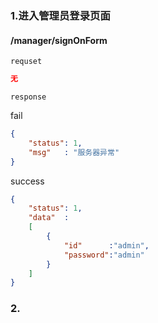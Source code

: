 ### 1.进入管理员登录页面

#### /manager/signOnForm

`requset`

```json
无
```

`response`

fail

```json
{
    "status": 1,
    "msg"	: "服务器异常"
}
```

success

```json
{
    "status": 1,
    "data"	: 
    [
        {
            "id"      :"admin",
            "password":"admin"
        }
    ]
}
```

### 2.

